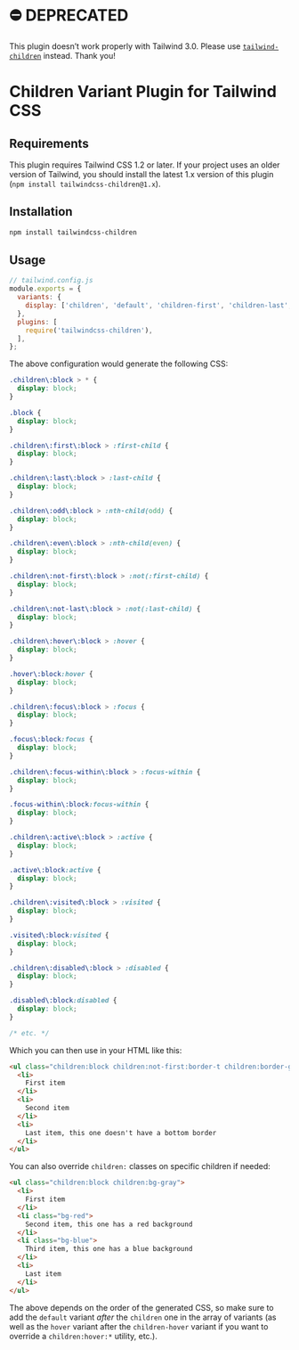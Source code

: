 # ⛔️ DEPRECATED

This plugin doesn’t work properly with Tailwind 3.0. Please use [`tailwind-children`](https://github.com/SamGoody/tailwind-children) instead. Thank you!

# Children Variant Plugin for Tailwind CSS

## Requirements

This plugin requires Tailwind CSS 1.2 or later. If your project uses an older version of Tailwind, you should install the latest 1.x version of this plugin (`npm install tailwindcss-children@1.x`).

## Installation

```bash
npm install tailwindcss-children
```

## Usage

```js
// tailwind.config.js
module.exports = {
  variants: {
    display: ['children', 'default', 'children-first', 'children-last', 'children-odd', 'children-even', 'children-not-first', 'children-not-last', 'children-hover', 'hover', 'children-focus', 'focus', 'children-focus-within', 'focus-within', 'children-active', 'active', 'children-visited', 'visited', 'children-disabled', 'disabled', 'responsive'],
  },
  plugins: [
    require('tailwindcss-children'),
  ],
};
```

The above configuration would generate the following CSS:

```css
.children\:block > * {
  display: block;
}

.block {
  display: block;
}

.children\:first\:block > :first-child {
  display: block;
}

.children\:last\:block > :last-child {
  display: block;
}

.children\:odd\:block > :nth-child(odd) {
  display: block;
}

.children\:even\:block > :nth-child(even) {
  display: block;
}

.children\:not-first\:block > :not(:first-child) {
  display: block;
}

.children\:not-last\:block > :not(:last-child) {
  display: block;
}

.children\:hover\:block > :hover {
  display: block;
}

.hover\:block:hover {
  display: block;
}

.children\:focus\:block > :focus {
  display: block;
}

.focus\:block:focus {
  display: block;
}

.children\:focus-within\:block > :focus-within {
  display: block;
}

.focus-within\:block:focus-within {
  display: block;
}

.children\:active\:block > :active {
  display: block;
}

.active\:block:active {
  display: block;
}

.children\:visited\:block > :visited {
  display: block;
}

.visited\:block:visited {
  display: block;
}

.children\:disabled\:block > :disabled {
  display: block;
}

.disabled\:block:disabled {
  display: block;
}

/* etc. */
```

Which you can then use in your HTML like this:

```html
<ul class="children:block children:not-first:border-t children:border-gray children:hover:bg-gray">
  <li>
    First item
  </li>
  <li>
    Second item
  </li>
  <li>
    Last item, this one doesn't have a bottom border
  </li>
</ul>
```

You can also override `children:` classes on specific children if needed:

```html
<ul class="children:block children:bg-gray">
  <li>
    First item
  </li>
  <li class="bg-red">
    Second item, this one has a red background
  </li>
  <li class="bg-blue">
    Third item, this one has a blue background
  </li>
  <li>
    Last item
  </li>
</ul>
```

The above depends on the order of the generated CSS, so make sure to add the `default` variant *after* the `children` one in the array of variants (as well as the `hover` variant after the `children-hover` variant if you want to override a `children:hover:*` utility, etc.).
